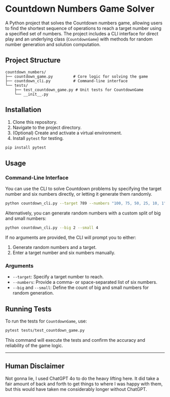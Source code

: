 # Countdown Numbers Game Solver

A Python project that solves the Countdown numbers game, allowing users to find the shortest sequence of operations to reach a target number using a specified set of numbers. The project includes a CLI interface for direct play and an underlying class (`CountdownGame`) with methods for random number generation and solution computation.

## Project Structure

```
countdown_numbers/
├── countdown_game.py         # Core logic for solving the game
├── countdown_cli.py          # Command-line interface
└── tests/
    ├── test_countdown_game.py # Unit tests for CountdownGame
    └── __init__.py
```

## Installation

1. Clone this repository.
2. Navigate to the project directory.
3. (Optional) Create and activate a virtual environment.
4. Install `pytest` for testing.

```bash
pip install pytest
```

## Usage

### Command-Line Interface

You can use the CLI to solve Countdown problems by specifying the target number and six numbers directly, or letting it generate them randomly.

```bash
python countdown_cli.py --target 789 --numbers "100, 75, 50, 25, 10, 1"
```

Alternatively, you can generate random numbers with a custom split of big and small numbers:

```bash
python countdown_cli.py --big 2 --small 4
```

If no arguments are provided, the CLI will prompt you to either:
1. Generate random numbers and a target.
2. Enter a target number and six numbers manually.

### Arguments

- `--target`: Specify a target number to reach.
- `--numbers`: Provide a comma- or space-separated list of six numbers.
- `--big` and `--small`: Define the count of big and small numbers for random generation.

## Running Tests

To run the tests for `CountdownGame`, use:

```bash
pytest tests/test_countdown_game.py
```

This command will execute the tests and confirm the accuracy and reliability of the game logic.

---

## Human Disclaimer

Not gonna lie, I used ChatGPT 4o to do the heavy lifting here. It did take a fair amount of back and forth to get 
things to where I was happy with them, but this would have taken me considerably longer without ChatGPT. 